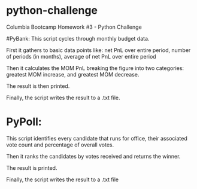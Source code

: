 # python-challenge
Columbia Bootcamp Homework #3 - Python Challenge

#PyBank:
This script cycles through monthly budget data.

First it gathers to basic data points like: net PnL over entire period, number of periods (in months), average of net PnL over entire period

Then it calculates the MOM PnL breaking the figure into two categories: greatest MOM increase, and greatest MOM decrease.

The result is then printed.

Finally, the script writes the result to a .txt file.

# PyPoll:
This script identifies every candidate that runs for office, their associated vote count and percentage of overall votes.

Then it ranks the candidates by votes received and returns the winner.

The result is printed.

Finally, the script writes the result to a .txt file
